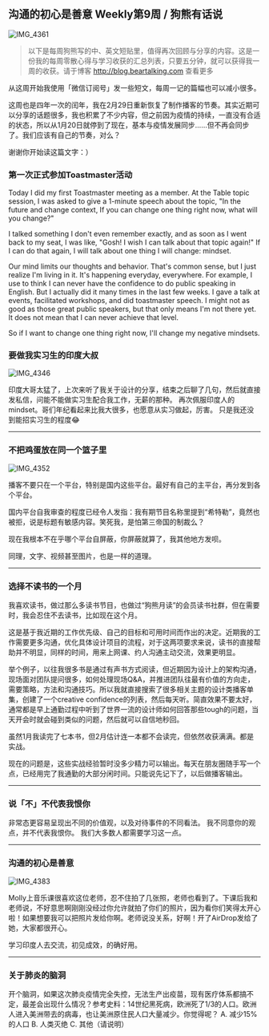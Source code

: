 ## 沟通的初心是善意 Weekly第9周 / 狗熊有话说

![IMG_4361](https://i.imgur.com/2wpugqb.jpg)

> 以下是每周狗熊写的中、英文短贴里，值得再次回顾与分享的内容。这是一份我的每周零散心得与学习收获的汇总列表，只要五分钟，就可以获得我一周的收获。请于博客 http://blog.beartalking.com 查看更多

从这周开始我使用「微信订阅号」发一些短文，每周一记的篇幅也可以减小很多。

这周也是四年一次的闰年，我在2月29日重新恢复了制作播客的节奏。其实近期可以分享的话题很多，我也积累了不少内容，但之前因为疫情的持续，一直没有合适的状态，所以从1月20日就停到了现在，基本与疫情发展同步……但不再会同步了。我们应该有自己的节奏，对么？

谢谢你开始读这篇文字：）

### 第一次正式参加Toastmaster活动

Today I did my first Toastmaster meeting as a member. At the Table topic session, I was asked to give a 1-minute speech about the topic, "In the future and change context, If you can change one thing right now, what will you change?"

I talked something I don't even remember exactly, and as soon as I went back to my seat, I was like, "Gosh! I wish I can talk about that topic again!" If I can do that again, I will talk about one thing I will change: mindset.

Our mind limits our thoughts and behavior. That's common sense, but I just realize I'm living in it. It's happening everyday, everywhere. For example, I use to think I can never have the confidence to do public speaking in English. But I actually did it many times in the last few weeks. I gave a talk at events, facilitated workshops, and did toastmaster speech. I might not as good as those great public speakers, but that only means I'm not there yet. It does not mean that I can never achieve that level.

So if I want to change one thing right now, I'll change my negative mindsets.

### 要做我实习生的印度大叔

![IMG_4346](https://i.imgur.com/hzS0IIc.jpg)

印度大哥太猛了，上次来听了我关于设计的分享，结束之后聊了几句，然后就直接发私信，问能不能做实习生配合我工作，无薪的那种。
再次佩服印度人的mindset。哥们年纪看起来比我大很多，也愿意从实习做起，厉害。
只是我还没到能招实习生的程度😂

***

### 不把鸡蛋放在同一个篮子里

![IMG_4352](https://i.imgur.com/IqlZExF.png)

播客不要只在一个平台，特别是国内这些平台。最好有自己的主平台，再分发到各个平台。

国内平台自我审查的程度已经令人发指：我有期节目名称里提到“希特勒”，竟然也被拒，说是标题有敏感内容。笑死我，是怕第三帝国的制裁么？

现在我根本不在乎哪个平台自屏蔽，你屏蔽就算了，我其他地方发呗。

同理，文字、视频甚至图片，也是一样的道理。

***

### 选择不读书的一个月

我喜欢读书，做过那么多读书节目，也做过“狗熊月读”的会员读书社群，但在需要时，我会忍住不去读书，比如现在这个月。

这是基于我近期的工作优先级、自己的目标和可用时间而作出的决定。近期我的工作需要更多沟通，优化具体设计项目的流程，对于这两项要求来说，读书的直接帮助并不明显，同样的时间，用来上网课、约人沟通主动交流，效果更明显。

举个例子，以往我很多书是通过有声书方式阅读，但近期因为设计上的架构沟通，现场面对团队提问很多，如何处理现场Q&A，并推进团队往最有价值的方向走，需要策略，方法和沟通技巧。所以我就直接搜索了很多相关主题的设计类播客单集，创建了一个creative confidence的列表，然后每天听。简直效果不要太好，通常都是早上通勤过程中听到了世界一流的设计师如何回答那些tough的问题，当天开会时就会碰到类似的问题，然后就可以自信地秒回。

虽然1月我读完了七本书，但2月估计连一本都不会读完，但依然收获满满。都是实战。

现在的问题是，这些实战经验暂时没多少精力可以输出。每天在朋友圈随手写一个点，已经用完了我通勤的大部分闲时间。只能说先记下了，以后做播客输出。

***

### 说「不」不代表我恨你

非常态更容易呈现出不同的价值观，以及对待事件的不同看法。
我不同意你的观点，并不代表我恨你。
我们大多数人都需要学习这一点。

***

### 沟通的初心是善意

![IMG_4383](https://i.imgur.com/Na11RqM.jpg)

Molly上音乐课很喜欢这位老师，忍不住拍了几张照，老师也看到了。下课后我和老师说，不好意思啊刚刚没经过你允许就拍了你们的照片，因为看你们笑得太开心啦！如果想要我可以把照片发给你啊。老师说没关系，好啊！开了AirDrop发给了她，大家都很开心。

学习印度人去交流，初见成效，的确好用。

***

### 关于肺炎的脑洞

开个脑洞，如果这次肺炎疫情完全失控，无法生产出疫苗，现有医疗体系都搞不定，最差会出现什么情况？参考史料：14世纪黑死病，欧洲死了1/3的人口。欧洲人进入美洲带去的病毒，也让美洲原住民人口大量减少。你觉得呢？
A. 减少15%的人口
B. 人类灭绝
C. 其他（请说明）